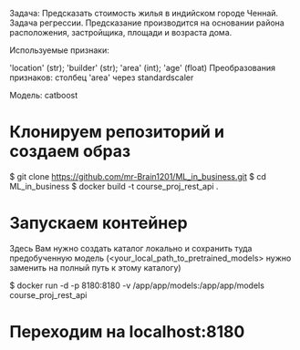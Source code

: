 Задача: Предсказать стоимость жилья в индийском городе Ченнай.
Задача регрессии.
Предсказание производится на основании района расположения, застройщика, площади и возраста дома.

Используемые признаки:

'location' (str);
'builder' (str);
'area' (int);
'age' (float)
Преобразования признаков: столбец 'area' через standardscaler

Модель: catboost

# Клонируем репозиторий и создаем образ
$ git clone https://github.com/mr-Brain1201/ML_in_business.git
$ cd ML_in_business
$ docker build -t course_proj_rest_api .
# Запускаем контейнер
Здесь Вам нужно создать каталог локально и сохранить туда предобученную модель (<your_local_path_to_pretrained_models> нужно заменить на полный путь к этому каталогу)

$ docker run -d -p 8180:8180 -v /app/app/models:/app/app/models course_proj_rest_api
# Переходим на localhost:8180
